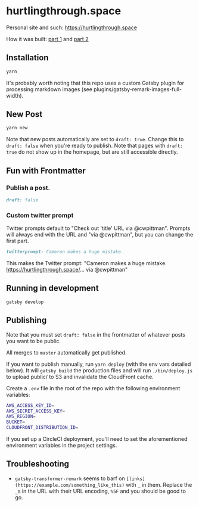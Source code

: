 # hurtlingthrough.space

Personal site and such: https://hurtlingthrough.space

How it was built: [part 1](https://hurtlingthrough.space/posts/20171204-building-a-blog/) and [part 2](https://hurtlingthrough.space/posts/20171210-controlling-caches/)

## Installation

```sh
yarn
```

It's probably worth noting that this repo uses a custom Gatsby plugin for processing markdown images (see plugins/gatsby-remark-images-full-width).

## New Post

```sh
yarn new
```

Note that new posts automatically are set to `draft: true`. Change this to `draft: false` when you're ready to publish. Note that pages with `draft: true`
do not show up in the homepage, but are still accessible directly.

## Fun with Frontmatter

### Publish a post.

```md
draft: false
```

### Custom twitter prompt

Twitter prompts default to "Check out 'title' URL via @cwpittman". Prompts will always end with the URL and "via @cwpittman", but you can change the first part.
```md
twitterprompt: Cameron makes a huge mistake.
```

This makes the Twitter prompt: "Cameron makes a huge mistake. https://hurtlingthrough.space/... via @cwpittman"

## Running in development

`gatsby develop`

## Publishing

Note that you must set `draft: false` in the frontmatter of whatever posts you
want to be public.

All merges to `master` automatically get published.

If you want to publish manually, run `yarn deploy` (with the env vars detailed below). It will `gatsby build` the production files and will run `./bin/deploy.js` to upload public/ to S3 and invalidate the CloudFront cache.

Create a `.env` file in the root of the repo with the following environment variables:

```sh
AWS_ACCESS_KEY_ID=
AWS_SECRET_ACCESS_KEY=
AWS_REGION=
BUCKET=
CLOUDFRONT_DISTRIBUTION_ID=
```

If you set up a CircleCI deployment, you'll need to set the aforementioned environment variables in the project settings.

## Troubleshooting

* `gatsby-transformer-remark` seems to barf on `[links](https://example.com/something_like_this)` with `_` in them. Replace the `_`s in the URL with their URL encoding, `%5F` and you should be good to go.
